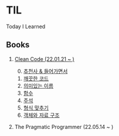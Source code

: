 # TIL
Today I Learned

## Books
1. [Clean Code (22.01.21 ~ )](https://github.com/Jeje01/TIL/tree/main/Books/Clean%20Code)

    0. [추천사 & 들어가면서](https://github.com/Jeje01/TIL/blob/main/Books/Clean%20Code/Day01.md)
    1. [깨끗한 코드](https://github.com/Jeje01/TIL/blob/main/Books/Clean%20Code/Day02-03.md)
    2. [의미있는 이름](https://github.com/Jeje01/TIL/blob/main/Books/Clean%20Code/Day04-05.md)
    3. [함수](https://github.com/Jeje01/TIL/blob/main/Books/Clean%20Code/Day06-07.md)
    4. [주석](https://github.com/Jeje01/TIL/blob/main/Books/Clean%20Code/Day08-09.md)
    5. [형식 맞추기](https://github.com/Jeje01/TIL/blob/main/Books/Clean%20Code/Day10.md)
    6. [객체와 자료 구조](https://github.com/Jeje01/TIL/tree/main/Books/Clean%20Code/Day12.md)

2. The Pragmatic Programmer (22.05.14 ~ )
